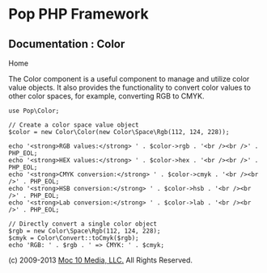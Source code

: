 Pop PHP Framework
=================

Documentation : Color
---------------------

Home

The Color component is a useful component to manage and utilize color
value objects. It also provides the functionality to convert color
values to other color spaces, for example, converting RGB to CMYK.

    use Pop\Color;

    // Create a color space value object
    $color = new Color\Color(new Color\Space\Rgb(112, 124, 228));

    echo '<strong>RGB values:</strong> ' . $color->rgb . '<br /><br />' . PHP_EOL;
    echo '<strong>HEX values:</strong> ' . $color->hex . '<br /><br />' . PHP_EOL;
    echo '<strong>CMYK conversion:</strong> ' . $color->cmyk . '<br /><br />' . PHP_EOL;
    echo '<strong>HSB conversion:</strong> ' . $color->hsb . '<br /><br />' . PHP_EOL;
    echo '<strong>Lab conversion:</strong> ' . $color->lab . '<br /><br />' . PHP_EOL;

    // Directly convert a single color object
    $rgb = new Color\Space\Rgb(112, 124, 228);
    $cmyk = Color\Convert::toCmyk($rgb);
    echo 'RGB: ' . $rgb . ' => CMYK: ' . $cmyk;

\(c) 2009-2013 [Moc 10 Media, LLC.](http://www.moc10media.com) All
Rights Reserved.
